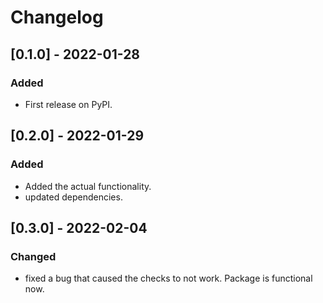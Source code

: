 # Changelog


## [0.1.0] - 2022-01-28
### Added
- First release on PyPI.

## [0.2.0] - 2022-01-29
### Added
- Added the actual functionality.
- updated dependencies.

## [0.3.0] - 2022-02-04
### Changed
- fixed a bug that caused the checks to not work. Package is functional now.
